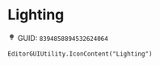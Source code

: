 # Lighting
![](/img/Lighting.png)
GUID: `8394858894532624064`
```
EditorGUIUtility.IconContent("Lighting")
```
